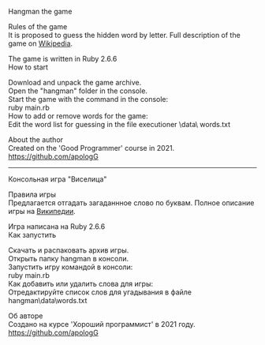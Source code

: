 Hangman the game 

Rules of the game<br/>
It is proposed to guess the hidden word by letter. Full description of the game on [Wikipedia](https://en.wikipedia.org/wiki/Hangman_(game)).

The game is written in Ruby 2.6.6 <br/>
How to start

Download and unpack the game archive.<br/>
Open the "hangman" folder in the console.<br/>
Start the game with the command in the console:<br/>
ruby main.rb<br/>
How to add or remove words for the game:<br/>
Edit the word list for guessing in the file executioner \data\ words.txt<br/>

About the author<br/>
Created on the 'Good Programmer' course in 2021.<br/>
https://github.com/apologG

<hr/>

Консольная игра "Виселица"

Правила игры<br/>
Предлагается отгадать загаданнное слово по буквам. Полное описание игры на [Википедии](https://ru.wikipedia.org/wiki/Виселица_(игра)).

Игра написана на Ruby 2.6.6<br/>
Как запустить

Скачать и распаковать архив игры.<br/>
Открыть папку hangman в консоли.<br/>
Запустить игру командой в консоли:<br/>
ruby main.rb<br/>
Как добавить или удалить слова для игры:<br/>
Отредактируйте список слов для угадывания в файле hangman\data\words.txt<br/>

Об авторе<br/>
Создано на курсе 'Хороший программист' в 2021 году.<br/>
https://github.com/apologG<br/>